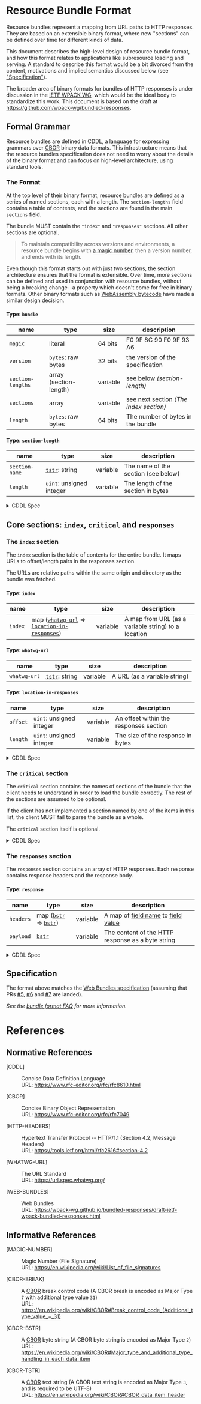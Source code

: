 # Resource Bundle Format

Resource bundles represent a mapping from URL paths to HTTP responses. They are based on an extensible binary format, where new "sections" can be defined over time for different kinds of data.

This document describes the high-level design of resource bundle format, and how this format relates to applications like subresource loading and serving. A standard to describe this format would be a bit divorced from the content, motivations and implied semantics discussed below (see ["Specification"](#specification)).

The broader area of binary formats for bundles of HTTP responses is under discussion in the [IETF WPACK WG](https://datatracker.ietf.org/wg/wpack/about/), which would be the ideal body to standardize this work. This document is based on the draft at https://github.com/wpack-wg/bundled-responses.

## Formal Grammar

Resource bundles are defined in [CDDL], a language for expressing grammars over [CBOR](https://tools.ietf.org/html/rfc7049) binary data formats. This infrastructure means that the resource bundles specification does not need to worry about the details of the binary format and can focus on high-level architecture, using standard tools.

### The Format

At the top level of their binary format, resource bundles are defined as a series of named sections, each with a length. The `section-lengths` field contains a table of contents, and the sections are found in the main `sections` field.

The bundle MUST contain the `"index"` and `"responses"` sections. All other sections are optional.

> To maintain compatibility across versions and environments, a resource bundle begins with [a magic number](#ref-magic-number), then a version number, and ends with its length.

Even though this format starts out with just two sections, the section architecture ensures that the format is extensible. Over time, more sections can be defined and used in conjunction with resource bundles, without being a breaking change--a property which doesn't come for free in binary formats. Other binary formats such as [WebAssembly bytecode](https://webassembly.github.io/spec/core/binary/modules.html#sections) have made a similar design decision.

#### Type: `bundle`

| name              | type                   | size     | description                                                                   |
| ----------------- | ---------------------- | -------- | ----------------------------------------------------------------------------- |
| `magic`           | literal                | 64 bits  | F0 9F 8C 90 F0 9F 93 A6                                                       |
| `version`         | `bytes`: raw bytes     | 32 bits  | the version of the specification                                              |
| `section-lengths` | array (section-length) | variable | [see below](#defn-section-length "section-length") _(section-length)_         |
| `sections`        | array                  | variable | [see next section](#section-index "The index section") _(The index section)_ |
| `length`          | `bytes`: raw bytes     | 64 bits  | The number of bytes in the bundle                                             |

#### Type: <code id="defn-section-length">section-length</code>

| name           | type                                                                        | size     | description                         |
| -------------- | --------------------------------------------------------------------------- | -------- | ----------------------------------- |
| `section-name` | <abbr title="Text String (CBOR Major Type 3)">[`tstr`][tstr]</abbr>: string | variable | The name of the section (see below) |
| `length`       | `uint`: unsigned integer                                                    | variable | The length of the section in bytes  |

<details>
  <summary>CDDL Spec</summary>
  
```cddl
resourcebundle = [
  magic: h'F0 9F 8C 90 F0 9F 93 A6',
  version: bytes .size 4,
  section-lengths: bytes .cbor section-lengths,
  sections: [* any ],
  length: bytes .size 8, ; Big-endian number of bytes in the bundle.
]
  
section-lengths = [* (section-name: tstr, length: uint) ]
```

</details>

## Core sections: `index`, `critical` and `responses`

### The `index` section

<span id="section-index">The `index` section</span> is the table of contents for the entire bundle. It maps URLs to offset/length pairs in the responses section.

The URLs are relative paths within the same origin and directory as the bundle was fetched.

#### Type: `index`

| name    | type                                                                    | size     | description                                         |
| ------- | ----------------------------------------------------------------------- | -------- | --------------------------------------------------- |
| `index` | map (<code>[whatwg-url]</code> => <code>[location-in-responses]</code>) | variable | A map from URL (as a variable string) to a location |

[location-in-responses]: #location-in-responses

#### Type: `whatwg-url`

| name         | type                                                                        | size     | description                  |
| ------------ | --------------------------------------------------------------------------- | -------- | ---------------------------- |
| `whatwg-url` | <abbr title="Text String (CBOR Major Type 3)">[`tstr`][tstr]</abbr>: string | variable | A URL (as a variable string) |

#### Type: `location-in-responses`

| name     | type                     | size     | description                            |
| -------- | ------------------------ | -------- | -------------------------------------- |
| `offset` | `uint`: unsigned integer | variable | An offset within the responses section |
| `length` | `uint`: unsigned integer | variable | The size of the response in bytes      |

<details>
  <summary>CDDL Spec</summary>

```cddl
index = {* whatwg-url => [ location-in-responses ] }
whatwg-url = tstr
location-in-responses = (offset: uint, length: uint)
```

</details>

### The `critical` section

<span id="section-critical">The `critical` section</span> contains the names of sections of the bundle that the client needs to understand in order to load the bundle correctly. The rest of the sections are assumed to be optional.

If the client has not implemented a section named by one of the items in this list, the client MUST fail to parse the bundle as a whole.

The `critical` section itself is optional.

<details>
  <summary>CDDL Spec</summary>

```cddl
critical = [*tstr]
```

</details>

### The `responses` section

<span id="section-responses">The `responses` section</span> contains an array of HTTP responses. Each response contains response headers and the response body.

#### Type: `response`

| name      | type                                             | size     | description                                                                  |
| --------- | ------------------------------------------------ | -------- | ---------------------------------------------------------------------------- |
| `headers` | map (<code>[bstr]</code> => <code>[bstr]</code>) | variable | A map of [field name](#ref-http-headers) to [field value](#ref-http-headers) |
| `payload` | <code>[bstr]</code>                              | variable | The content of the HTTP response as a byte string                                 |

<details>
  <summary>CDDL Spec</summary>

```cddl
responses = [*response]
response = [headers: bstr .cbor headers, payload: bstr]
headers = {* bstr => bstr}
```

</details>

## Specification

The format above matches the [Web Bundles specification](#ref-web-bundles) (assuming that PRs [#5](https://github.com/wpack-wg/bundled-responses/pull/5), [#6](https://github.com/wpack-wg/bundled-responses/pull/6) and [#7](https://github.com/wpack-wg/bundled-responses/pull/7) are landed).

_See the [bundle format FAQ](./faq.md#bundle-format) for more information._

# References

## Normative References

<dl>
  <dt id="ref-cddl">[CDDL]</dt>
  <dd>

[cddl]: #ref-cddl "Concise Data Definition Language"

Concise Data Definition Language<br>
URL: <https://www.rfc-editor.org/rfc/rfc8610.html>

  </dd>
</dl>

<dl>
  <dt id="ref-cbor">[CBOR]</dt>
  <dd>

[cbor]: #ref-cbor "Concise Binary Object Representation"

Concise Binary Object Representation<br>
URL: <https://www.rfc-editor.org/rfc/rfc7049>

  </dd>
</dl>

<dl>
  <dt id="ref-http-headers">[HTTP-HEADERS]</dt>
  <dd>

[http-headers]: #ref-http-headers "Headers in HTTP 1/1"

Hypertext Transfer Protocol -- HTTP/1.1 (Section 4.2, Message Headers)<br>
URL: <https://tools.ietf.org/html/rfc2616#section-4.2>

  </dd>
</dl>

<dl>
  <dt id="ref-whatwg-url">[WHATWG-URL]</dt>
  <dd>

[whatwg-url]: #ref-whatwg-url "URL"

The URL Standard<br>
URL: <https://url.spec.whatwg.org/>

  </dd>
</dl>

<dl>
  <dt id="ref-web-bundles">[WEB-BUNDLES]</dt>
  <dd>

[web-bundles]: #ref-web-bundles "Concise Data Definition Language"

Web Bundles<br>
URL: <https://wpack-wg.github.io/bundled-responses/draft-ietf-wpack-bundled-responses.html>

  </dd>
</dl>

## Informative References

<dl>
  <dt id="ref-magic-number">[MAGIC-NUMBER]</dt>
  <dd>

Magic Number (File Signature)<br>
URL: <https://en.wikipedia.org/wiki/List_of_file_signatures>

[magic-number]: #ref-magic-number "Magic Number"

  </dd>
</dl>

<dl>
  <dt id="ref-cbor-break">[CBOR-BREAK]</dt>
  <dd>

A [CBOR] break control code (A CBOR break is encoded as Major Type `7` with additional type value `31`)<br>
URL: <https://en.wikipedia.org/wiki/CBOR#Break_control_code_(Additional_type_value_=_31)>

[cbor break]: #ref-cbor-break "CBOR break control code"

  </dd>
</dl>

<dl>
  <dt id="ref-cbor-bstr">[CBOR-BSTR]</dt>
  <dd>

A [CBOR] byte string (A CBOR byte string is encoded as Major Type `2`)<br>
URL: <https://en.wikipedia.org/wiki/CBOR#Major_type_and_additional_type_handling_in_each_data_item>

[bstr]: #ref-cbor-bstr "CBOR byte string"

  </dd>
</dl>

<dl>
  <dt id="ref-cbor-tstr">[CBOR-TSTR]</dt>
  <dd>

A [CBOR] text string (A CBOR text string is encoded as Major Type `3`, and is required to be UTF-8)<br>
URL: <https://en.wikipedia.org/wiki/CBOR#CBOR_data_item_header>

[tstr]: #ref-cbor-tstr "CBOR text string"

  </dd>
</dl>
